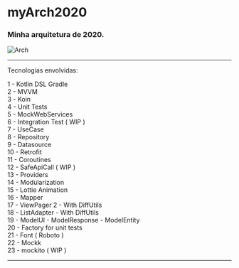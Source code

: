 # myArch2020

### Minha arquitetura de 2020.

![Arch](https://user-images.githubusercontent.com/6299673/75498833-08301200-59a7-11ea-952c-fc053e7256d7.png)

---------------------------------------------------------------------------------------------------------------------------

Tecnologias envolvidas:

1 - Kotlin DSL Gradle\
2 - MVVM\
3 - Koin\
4 - Unit Tests\
5 - MockWebServices\
6 - Integration Test ( WIP )\
7 - UseCase\
8 - Repository\
9 - Datasource\
10 - Retrofit\
11 - Coroutines\
12 - SafeApiCall ( WIP )\
13 - Providers\
14 - Modularization\
15 - Lottie Animation\
16 - Mapper\
17 - ViewPager 2 - With DiffUtils\
18 - ListAdapter - With DiffUtils\
19 - ModelUI - ModelResponse - ModelEntity\
20 - Factory for unit tests\
21 - Font ( Roboto )\
22 - Mockk\
23 - mockito ( WIP )

---------------------------------------------------------------------------------------------------------------------------
